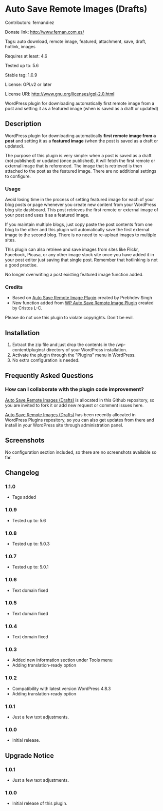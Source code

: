 # Auto Save Remote Images (Drafts) #

Contributors: fernandiez

Donate link: http://www.fernan.com.es/

Tags: auto download, remote image, featured, attachment, save, draft, hotlink, images

Requires at least: 4.6

Tested up to: 5.6

Stable tag: 1.0.9

License: GPLv2 or later

License URI: http://www.gnu.org/licenses/gpl-2.0.html

WordPress plugin for downloading automatically first remote image from a post and setting it as a featured image (when is saved as a draft or updated)

## Description ##

WordPress plugin for downloading automatically **first remote image from a post** and setting it as a **featured image** (when the post is saved as a draft or updated).

The purpose of this plugin is very simple: when a post is saved as a draft (not published) or updated (once published), it will fetch the first remote or external image that is referenced. The image that is retrieved is then attached to the post as the featured image. There are no additional settings to configure.

### Usage ###

Avoid losing time in the process of setting featured image for each of your blog posts or page whenever you create new content from your WordPress blog site dashboard. This post retrieves the first remote or external image of your post and uses it as a featured image.

If you maintain multiple blogs, just copy paste the post contents from one blog to the other and this plugin will automatically save the first external image to the second blog. There is no need to re-upload images to multiple sites.

This plugin can also retrieve and save images from sites like Flickr, Facebook, Picasa, or any other image stock site once you have added it in your post editor just saving that single post. Remember that hotlinking is not a good practise.

No longer overwriting a post existing featured image function added.

### Credits ###

* Based on [Auto Save Remote Image Plugin](https://wordpress.org/plugins/auto-save-remote-images/) created by Prebhdev Singh
* New function added from [WP Auto Save Remote Image Plugin](https://github.com/cristoslc/wp-auto-save-remote-image) created by Cristos L-C.

Please do not use this plugin to violate copyrights. Don't be evil.

## Installation ##

1. Extract the zip file and just drop the contents in the /wp-content/plugins/ directory of your WordPress installation.
2. Activate the plugin through the "Plugins" menu in WordPress.
2. No extra configuration is needed.

## Frequently Asked Questions ##

### How can I collaborate with the plugin code improvement? #

[Auto Save Remote Images (Drafts)](https://github.com/fernandiez/auto-save-remote-images-drafts/) is allocated in this Github repository, so you are invited to fork it or add new request or comment issues here.

[Auto Save Remote Images (Drafts)](https://github.com/fernandiez/auto-save-remote-images-drafts/) has been recently allocated in WordPress Plugins repository, so you can also get updates from there and install in your WordPress site through administration panel.

## Screenshots ##

No configuration section included, so there are no screenshots available so far.

## Changelog ##

### 1.1.0 ###

* Tags added

### 1.0.9 ###

* Tested up to: 5.6

### 1.0.8 ###

* Tested up to: 5.0.3

### 1.0.7 ###

* Tested up to: 5.0.1

### 1.0.6 ###

* Text domain fixed


### 1.0.5 ###

* Text domain fixed

### 1.0.4 ###

* Text domain fixed

### 1.0.3 ###

* Added new information section under Tools menu
* Adding translation-ready option

### 1.0.2 ###

* Compatibility with latest version WordPress 4.8.3
* Adding translation-ready option

### 1.0.1 ###
* Just a few text adjustments.

### 1.0.0 ###
* Initial release.

## Upgrade Notice ##

### 1.0.1 ###
* Just a few text adjustments.

### 1.0.0 ###
* Initial release of this plugin.
